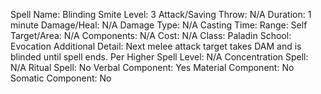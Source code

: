 
Spell Name: Blinding Smite
Level: 3
Attack/Saving Throw: N/A
Duration: 1 minute
Damage/Heal: N/A
Damage Type: N/A
Casting Time: 
Range: Self
Target/Area: N/A
Components: N/A
Cost: N/A
Class: Paladin
School: Evocation
Additional Detail: Next melee attack target takes DAM and is blinded until spell ends.
Per Higher Spell Level: N/A
Concentration Spell: N/A
Ritual Spell: No
Verbal Component: Yes
Material Component: No
Somatic Component: No
